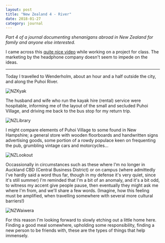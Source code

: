 ```yaml
---
layout: post
title: "New Zealand 4 - River"
date: 2018-01-27
category: journal
---
```


<link rel="stylesheet" type="text/css"  href="/keiths-site/css/main.css">

*Part 4 of a journal documenting shenanigans abroad in New Zealand for family and anyone else interested.*

I came across this [quite nice video](https://www.youtube.com/watch?v=EgU-RWQ4J7o) while working on a project for class. The marketing by the headphone company doesn't seem to impede on the ideas.

---

Today I travelled to Wenderholm, about an hour and a half outside the city, and along the Puhoi River.

![NZKyak](/keiths-site/image_dir/NZKayak.jpg)

The husband and wife who run the kayak hire (rental) service were hospitable, informing me of the layout of the small and secluded Puhoi Village, and driving me back to the bus stop for my return trip.

![NZLibrary](/keiths-site/image_dir/NZPuhoi.jpg)

I might compare elements of Puhoi Village to some found in New Hampshire; a general store with wooden floorboards and handwritten signs advertising goods, some portion of a rowdy populace keen on frequenting the pub, grumbling vintage cars and motorcycles...

![NZLookout](/keiths-site/image_dir/NZLookout.jpg)

Occassionally in circumstances such as these where I'm no longer in Auckland CBD (Central Business District) or on campus (where admittedly I've hardly said a word thus far, though in my defense it's very quiet, since it's still summer) I'm reminded that I'm a bit of an anomaly, and it's a bit odd, to witness my accent give people pause, then eventually they might ask me where I'm from, and we'll share a few words. (Imagine, how this feeling must be amplified, when travelling somewhere with several more cultural barriers!)

![NZWaiwera](/keiths-site/image_dir/NZWaiwera.jpg)

For this reason I'm looking forward to slowly etching out a little home here. Finding a good meal somewhere, upholding some responsibility, finding a new person to be friends with, these are the types of things that help immensely.